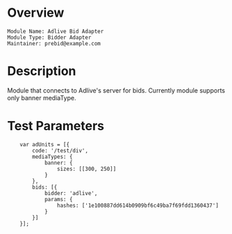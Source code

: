 # Overview
```
Module Name: Adlive Bid Adapter
Module Type: Bidder Adapter
Maintainer: prebid@example.com
```

# Description
Module that connects to Adlive's server for bids.
Currently module supports only banner mediaType.

# Test Parameters
```
    var adUnits = [{
        code: '/test/div',
        mediaTypes: {
            banner: {
                sizes: [[300, 250]]
            }
        },
        bids: [{
            bidder: 'adlive',
            params: {
                hashes: ['1e100887dd614b0909bf6c49ba7f69fdd1360437']
            }
        }]
    }];
```